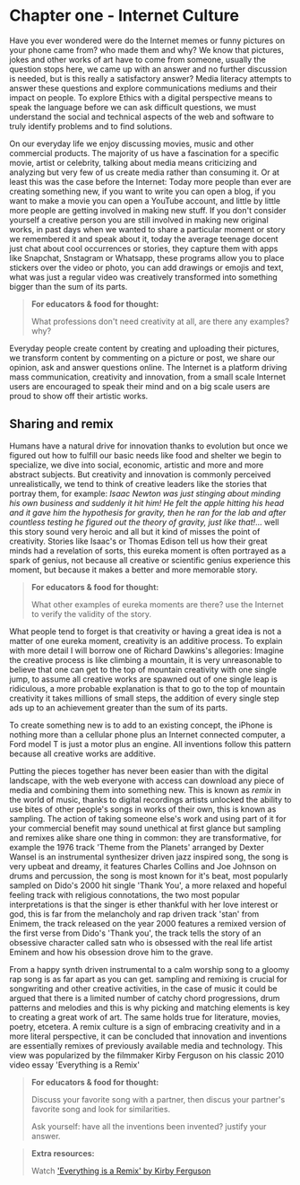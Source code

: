 # Chapter one - Internet Culture

Have you ever wondered were do the Internet memes or funny pictures on your phone came from? who made them and why? We know that pictures, jokes and other works of art have to come from someone, usually the question stops here, we came up with an answer and no further discussion is needed, but is this really a satisfactory answer? Media literacy attempts to answer these questions and explore communications mediums and their impact on people. To explore Ethics with a digital perspective means to speak the language before we can ask difficult questions, we must understand the social and technical aspects of the web and software to truly identify problems and to find solutions.

On our everyday life we enjoy discussing movies, music and other commercial products. The majority of us have a fascination for a specific movie, artist or celebrity, talking about media means criticizing and analyzing but very few of us create media rather than consuming it. Or at least this was the case before the Internet: Today more people than ever are creating something new, if you want to write you can open a blog, if you want to make a movie you can open a YouTube account, and little by little more people are getting involved in making new stuff. If you don't consider yourself a creative person you are still involved in making new original works, in past days when we wanted to share a particular moment or story we remembered it and speak about it, today the average teenage docent just chat about cool occurrences or stories, they capture them with apps like Snapchat, Snstagram or Whatsapp, these programs allow you to place stickers over the video or photo, you can add drawings or emojis and text, what was just a regular video was creatively transformed into something bigger than the sum of its parts.

> **For educators & food for thought:**
>
> What professions don't need creativity at all, are there any examples? why?

<!-- 

Create Your Own. (n.d.). Retrieved from https://www.snapchat.com/create

-->



Everyday people create content by creating and uploading their pictures, we transform content by commenting on a picture or post, we share our opinion, ask and answer questions online. The Internet is a platform driving mass communication, creativity and innovation, from a small scale Internet users are encouraged to speak their mind and on a big scale users are proud to show off their artistic works.

## Sharing and remix

Humans have a natural drive for innovation thanks to evolution but once we figured out how to fulfill our basic needs like food and shelter we begin to specialize, we dive into social, economic, artistic and more and more abstract subjects. But creativity and innovation is commonly perceived unrealistically, we tend to think of creative leaders like the stories that portray them, for example: _Isaac Newton was just stinging about minding his own business and suddenly it hit him! He felt the apple hitting his head and it gave him the hypothesis for gravity, then he ran for the lab and after countless testing he figured out the theory of gravity, just like that!_... well this story sound very heroic and all but it kind of misses the point of creativity. Stories like Isaac's or Thomas Edison tell us how their great minds had a revelation of sorts, this eureka moment is often portrayed as a spark of genius, not because all creative or scientific genius experience this moment, but because it makes a better and more memorable story.


> **For educators & food for thought:**
>
> What other examples of eureka moments are there? use the Internet to verify the validity of the story.


What people tend to forget is that creativity or having a great idea is not a matter of one eureka moment, creativity is an additive process. To explain with more detail I will borrow one of Richard Dawkins's allegories: Imagine the creative process is like climbing a mountain, it is very unreasonable to believe that one can get to the top of mountain creativity with one single jump, to assume all creative works are spawned out of one single leap is ridiculous, a more probable explanation is that to go to the top of mountain creativity it takes millions of small steps, the addition of every single step ads up to an achievement greater than the sum of its parts.



<!-- Dawkins, R. (1997). Climbing mount improbable. New York: W.W. Norton &. -->



To create something new is to add to an existing concept, the iPhone is nothing more than a cellular phone plus an Internet connected computer, a Ford model T is just a motor plus an engine. All inventions follow this pattern because all creative works are additive.

Putting the pieces together has never been easier than with the digital landscape, with the web everyone with access can download any piece of media and combining them into something new. This is known as _remix_ in the world of music, thanks to digital recordings artists unlocked the ability to use bites of other people's songs in works of their own, this is known as sampling. The action of taking someone else's work and using part of it for your commercial benefit may sound unethical at first glance but sampling and remixes alike share one thing in common: they are transformative, for example the 1976 track 'Theme from the Planets' arranged by Dexter Wansel is an instrumental synthesizer driven jazz inspired song, the song is very upbeat and dreamy, it features Charles Collins and Joe Johnson on drums and percussion, the song is most known for it's beat, most popularly sampled on Dido's 2000 hit single 'Thank You', a more relaxed and hopeful feeling track with religious connotations, the two most popular interpretations is that the singer is ether thankful with her love interest or god, this is far from the melancholy and rap driven track 'stan' from Enimem, the track released on the year 2000 features a remixed version of the first verse from Dido's 'Thank you', the track tells the story of an obsessive character called satn who is obsessed with the real life artist Eminem and how his obsession drove him to the grave.



<!-- 
Theme from the Planets

Dexter W. (1976). Theme from the Planets [Recorded by Dexter Wansel]. On Life on Mars [mp3]. Philadelphia, Pennsylvania:  Sigma Sound Studios



Thank You

Dido (2000). Thank You [Recorded by Dido ]. On No Angel [mp3]. London, England: Dido & Rollo


stan

Eminem (2000). Stan [Recorded by Eminem]. The Marshall Mathers LP [mp3]. Aftermath / Shady / Interscope

-->



From a happy synth driven instrumental to a calm worship song to a gloomy rap song is as far apart as you can get. sampling and remixing is crucial for songwriting and other creative activities, in the case of music it could be argued that there is a limited number of catchy chord progressions, drum patterns and melodies and this is why picking and matching elements is key to creating a great work of art. The same holds true for literature, movies, poetry, etcetera. A remix culture is a sign of embracing creativity and in a more literal perspective, it can be concluded that innovation and inventions are essentially remixes of previously available media and technology. This view was popularized by the filmmaker Kirby Ferguson on his classic 2010 video essay 'Everything is a Remix'

> **For educators & food for thought:**
>
> Discuss your favorite song with a partner, then discus your partner's favorite song and look for similarities.
>
> Ask yourself: have all the inventions been invented? justify your answer.

> **Extra resources:**
>
> Watch ['Everything is a Remix' by Kirby Ferguson](https://www.youtube.com/watch?v=nJPERZDfyWc)


<!-- 
talk about a hero with a thousend faces

Campbell, J. (2008). The hero with a thousand faces. Novato (California): New World Library.

heros journey and exaples like starwars


talk about inspiration

coppy transform compine evrything is a remix idea de el

trasnition to mind viruses (memes)

social media platforms and social presure, adiction by design

Search engines

Entetenig saervices

education services

culture and counter culture

copyright vs copyright on the internet

problems with copyright

# Enter software

software patents

 -->



<!--
Ferguson, K. (2010, October 27). Everything is a Remix. Retrieved from https://www.youtube.com/playlist?list=PLDQ6BYd73QHxgeNJPX8yZRcp8wF_B_tph
Original source: https://www.everythingisaremix.info/watch-the-series/
-->

